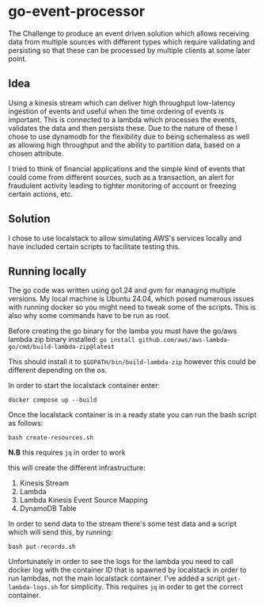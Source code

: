 # go-event-processor

The Challenge to produce an event driven solution which allows receiving data from multiple sources with different types which require validating and persisting so that these can be processed by multiple clients at some later point.

## Idea

Using a kinesis stream which can deliver high throughput low-latency ingestion of events and useful when the time ordering of events is important. This is connected to a lambda which processes the events, validates the data and then persists these. Due to the nature of these I chose to use dynamodb for the flexibility due to being schemaless as well as allowing high throughput and the ability to partition data, based on a chosen attribute.

I tried to think of financial applications and the simple kind of events that could come from different sources, such as a transaction, an alert for fraudulent activity leading to tighter monitoring of account or freezing certain actions, etc.

## Solution

I chose to use localstack to allow simulating AWS's services locally and have included certain scripts to facilitate testing this.

## Running locally

The go code was written using go1.24 and gvm for managing multiple versions. My local machine is Ubuntu 24.04, which posed numerous issues with running docker so you might need to tweak some of the scripts. This is also why some commands have to be run as root.

Before creating the go binary for the lamba you must have the go/aws lambda zip binary installed:
```go install github.com/aws/aws-lambda-go/cmd/build-lambda-zip@latest```

This should install it to `$GOPATH/bin/build-lambda-zip` however this could be different depending on the os.

In order to start the localstack container enter:

```docker compose up --build```

Once the localstack container is in a ready state you can run the bash script as follows:

```bash create-resources.sh```

__N.B__ this requires `jq` in order to work

this will create the different infrastructure:
1. Kinesis Stream
2. Lambda
3. Lambda Kinesis Event Source Mapping
4. DynamoDB Table

In order to send data to the stream there's some test data and a script which will send this, by running:

```bash put-records.sh```

Unfortunately in order to see the logs for the lambda you need to call docker log with the container ID that is spawned by localstack in order to run lambdas, not the main localstack container. I've added a script `get-lambda-logs.sh` for simplicity. This requires `jq` in order to get the correct container.




